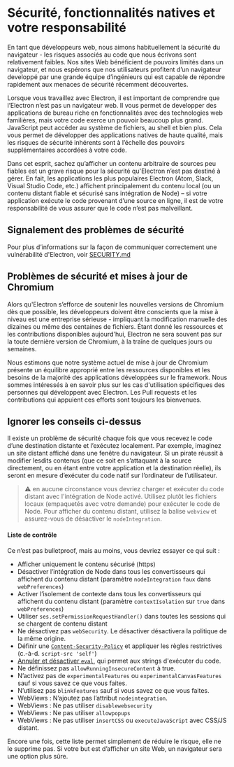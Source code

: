 # Sécurité, fonctionnalités natives et votre responsabilité

En tant que développeurs web, nous aimons habituellement la sécurité du navigateur - les risques associés au code que nous écrivons sont relativement faibles. Nos sites Web bénéficient de pouvoirs limités dans un navigateur, et nous espérons que nos utilisateurs profitent d’un navigateur developpé par une grande équipe d’ingénieurs qui est capable de répondre rapidement aux menaces de sécurité récemment découvertes.

Lorsque vous travaillez avec Electron, il est important de comprendre que l’Electron n’est pas un navigateur web. Il vous permet de developper des applications de bureau riche en fonctionnalités avec des technologies web familières, mais votre code exerce un pouvoir beaucoup plus grand. JavaScript peut accéder au système de fichiers, au shell et bien plus. Cela vous permet de développer des applications natives de haute qualité, mais les risques de sécurité inhérents sont à l’échelle des pouvoirs supplémentaires accordées à votre code.

Dans cet esprit, sachez qu’afficher un contenu arbitraire de sources peu fiables est un grave risque pour la sécurité qu'Electron n’est pas destiné à gérer. En fait, les applications les plus populaires Electron (Atom, Slack, Visual Studio Code, etc.) affichent principalement du contenu local (ou un contenu distant fiable et sécurisé sans intégration de Node) – si votre application exécute le code provenant d’une source en ligne, il est de votre responsabilité de vous assurer que le code n’est pas malveillant.

## Signalement des problèmes de sécurité

Pour plus d’informations sur la façon de communiquer correctement une vulnérabilité d'Electron, voir [SECURITY.md](https://github.com/electron/electron/tree/master/SECURITY.md)

## Problèmes de sécurité et mises à jour de Chromium

Alors qu'Electron s’efforce de soutenir les nouvelles versions de Chromium dès que possible, les développeurs doivent être conscients que la mise à niveau est une entreprise sérieuse - impliquant la modification manuelle des dizaines ou même des centaines de fichiers. Étant donné les ressources et les contributions disponibles aujourd'hui, Electron ne sera souvent pas sur la toute dernière version de Chromium, à la traîne de quelques jours ou semaines.

Nous estimons que notre système actuel de mise à jour de Chromium présente un équilibre approprié entre les ressources disponibles et les besoins de la majorité des applications développées sur le framework. Nous sommes intéressés à en savoir plus sur les cas d'utilisation spécifiques des personnes qui développent avec Electron. Les Pull requests et les contributions qui appuient ces efforts sont toujours les bienvenues.

## Ignorer les conseils ci-dessus

Il existe un problème de sécurité chaque fois que vous recevez le code d’une destination distante et l’exécutez localement. Par exemple, imaginez un site distant affiché dans une fenêtre du navigateur. Si un pirate réussit à modifier lesdits contenus (que ce soit en s’attaquant à la source directement, ou en étant entre votre application et la destination réelle), ils seront en mesure d’exécuter du code natif sur l’ordinateur de l’utilisateur.

> :warning: en aucune circonstance vous devriez charger et exécuter du code distant avec l'intégration de Node activé. Utilisez plutôt les fichiers locaux (empaquetés avec votre demande) pour exécuter le code de Node. Pour afficher du contenu distant, utilisez la balise `webview` et assurez-vous de désactiver le `nodeIntegration`.

#### Liste de contrôle

Ce n’est pas bulletproof, mais au moins, vous devriez essayer ce qui suit :

* Afficher uniquement le contenu sécurisé (https)
* Désactiver l’intégration de Node dans tous les convertisseurs qui affichent du contenu distant (paramètre `nodeIntegration` `faux` dans `webPreferences`)
* Activer l’isolement de contexte dans tous les convertisseurs qui affichent du contenu distant (paramètre `contextIsolation` sur `true` dans `webPreferences`)
* Utiliser `ses.setPermissionRequestHandler()` dans toutes les sessions qui se chargent de contenu distant
* Ne désactivez pas `webSecurity`. Le désactiver désactivera la politique de la même origine.
* Définir une [`Content-Security-Policy`](http://www.html5rocks.com/en/tutorials/security/content-security-policy/) et appliquer les règles restrictives (c.-à-d. `script-src 'self'`)
* [Annuler et désactiver `eval`](https://github.com/nylas/N1/blob/0abc5d5defcdb057120d726b271933425b75b415/static/index.js#L6-L8), qui permet aux strings d'exécuter du code.
* Ne définissez pas `allowRunningInsecureContent` à true.
* N’activez pas de `experimentalFeatures` ou `experimentalCanvasFeatures` sauf si vous savez ce que vous faites.
* N’utilisez pas `blinkFeatures` sauf si vous savez ce que vous faites.
* WebViews : N’ajoutez pas l’attribut `nodeintegration`.
* WebViews : Ne pas utiliser `disablewebsecurity`
* WebViews : Ne pas utiliser `allowpopups`
* WebViews : Ne pas utiliser `insertCSS` ou `executeJavaScript` avec CSS/JS distant.

Encore une fois, cette liste permet simplement de réduire le risque, elle ne le supprime pas. Si votre but est d’afficher un site Web, un navigateur sera une option plus sûre.